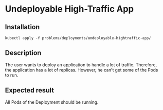 # Undeployable High-Traffic App

## Installation
```
kubectl apply -f problems/deployments/undeployable-hightraffic-app/
```

## Description

The user wants to deploy an application to handle a lot of traffic. Therefore, the application has a lot of replicas. However, he can't get some of the Pods to run.

## Expected result

All Pods of the Deployment should be running.